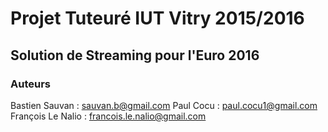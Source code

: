 # Projet Tuteuré IUT Vitry 2015/2016
## Solution de Streaming pour l'Euro 2016


### Auteurs

  Bastien Sauvan : sauvan.b@gmail.com
  Paul Cocu : paul.cocu1@gmail.com 
  François Le Nalio : francois.le.nalio@gmail.com 


